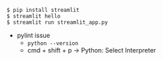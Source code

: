 ```
$ pip install streamlit
$ streamlit hello
$ streamlit run streamlit_app.py
```

* pylint issue
  * `python --version`
  * cmd + shift + p -> Python: Select Interpreter